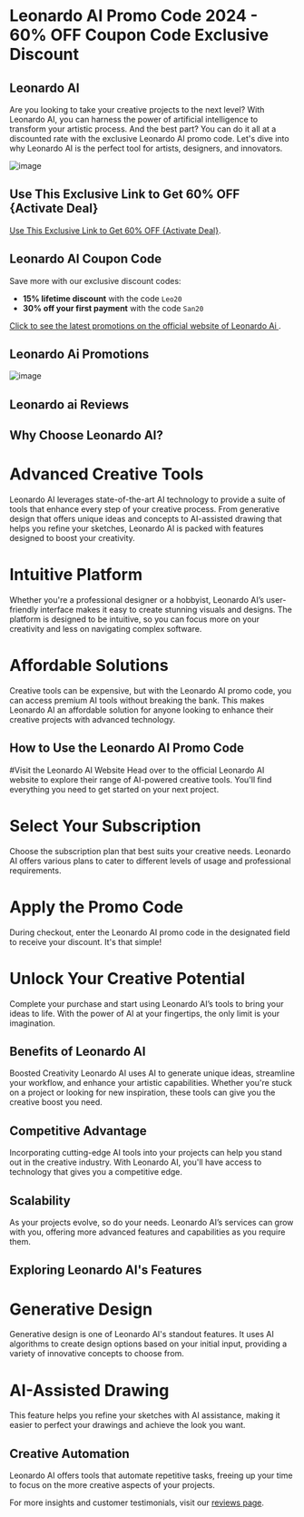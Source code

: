 # Leonardo AI Promo Code 2024 - 60% OFF Coupon Code Exclusive Discount

## Leonardo AI
Are you looking to take your creative projects to the next level? With Leonardo AI, you can harness the power of artificial intelligence to transform your artistic process. And the best part? You can do it all at a discounted rate with the exclusive Leonardo AI promo code. Let's dive into why Leonardo AI is the perfect tool for artists, designers, and innovators.

![image](https://github.com/user-attachments/assets/24c5e31f-0622-4c31-a589-d6b8d6ab211c)

## Use This Exclusive Link to Get 60% OFF {Activate Deal}

[Use This Exclusive Link to Get 60% OFF {Activate Deal}](https://app.leonardo.ai/?via=Fa50).

## Leonardo AI Coupon Code
Save more with our exclusive discount codes:
- **15% lifetime discount** with the code `Leo20`
- **30% off your first payment** with the code `San20`

[Click to see the latest promotions on the official website of Leonardo Ai ]((https://app.leonardo.ai/?via=Fa50)).

## Leonardo Ai Promotions

![image](https://github.com/user-attachments/assets/3d334450-bcb8-463c-a5f7-9e5f18061427)


## Leonardo ai Reviews

## Why Choose Leonardo AI?
# Advanced Creative Tools
Leonardo AI leverages state-of-the-art AI technology to provide a suite of tools that enhance every step of your creative process. From generative design that offers unique ideas and concepts to AI-assisted drawing that helps you refine your sketches, Leonardo AI is packed with features designed to boost your creativity.

# Intuitive Platform
Whether you're a professional designer or a hobbyist, Leonardo AI’s user-friendly interface makes it easy to create stunning visuals and designs. The platform is designed to be intuitive, so you can focus more on your creativity and less on navigating complex software.

# Affordable Solutions
Creative tools can be expensive, but with the Leonardo AI promo code, you can access premium AI tools without breaking the bank. This makes Leonardo AI an affordable solution for anyone looking to enhance their creative projects with advanced technology.

## How to Use the Leonardo AI Promo Code
#Visit the Leonardo AI Website
Head over to the official Leonardo AI website to explore their range of AI-powered creative tools. You'll find everything you need to get started on your next project.

# Select Your Subscription
Choose the subscription plan that best suits your creative needs. Leonardo AI offers various plans to cater to different levels of usage and professional requirements.

# Apply the Promo Code
During checkout, enter the Leonardo AI promo code in the designated field to receive your discount. It's that simple!

# Unlock Your Creative Potential
Complete your purchase and start using Leonardo AI’s tools to bring your ideas to life. With the power of AI at your fingertips, the only limit is your imagination.

## Benefits of Leonardo AI
Boosted Creativity
Leonardo AI uses AI to generate unique ideas, streamline your workflow, and enhance your artistic capabilities. Whether you're stuck on a project or looking for new inspiration, these tools can give you the creative boost you need.

## Competitive Advantage
Incorporating cutting-edge AI tools into your projects can help you stand out in the creative industry. With Leonardo AI, you'll have access to technology that gives you a competitive edge.

## Scalability
As your projects evolve, so do your needs. Leonardo AI’s services can grow with you, offering more advanced features and capabilities as you require them.

## Exploring Leonardo AI's Features
# Generative Design
Generative design is one of Leonardo AI's standout features. It uses AI algorithms to create design options based on your initial input, providing a variety of innovative concepts to choose from.

# AI-Assisted Drawing
This feature helps you refine your sketches with AI assistance, making it easier to perfect your drawings and achieve the look you want.

## Creative Automation
Leonardo AI offers tools that automate repetitive tasks, freeing up your time to focus on the more creative aspects of your projects.

For more insights and customer testimonials, visit our [reviews page](https://app.leonardo.ai/?via=65).
